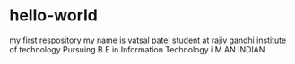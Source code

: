 # hello-world
my first respository
my name is vatsal patel
student at rajiv gandhi institute of technology
Pursuing B.E in Information Technology
i M AN INDIAN
